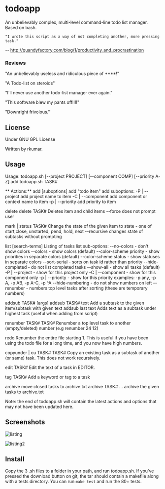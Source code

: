 # todoapp

An unbelievably complex, multi-level command-line todo list manager.  
Based on bash.

    "I wrote this script as a way of not completing another, more pressing task."
-- <http://quandyfactory.com/blog/1/productivity_and_procrastination>

### Reviews

"An unbelievably useless and ridiculous piece of ****!"

"A Todo-list on steroids"

"I'll never use another todo-list manager ever again."

"This software blew my pants off!!!!"

"Downright frivolous."


## License

Under GNU GPL License  

Written by rkumar.

## Usage

  Usage: todoapp.sh [--project PROJECT] [--component COMP] [--priority A-Z] add <text>
         todoapp.sh <action> TASK#

**  Actions:**
  add
     [suboptions] add "todo item"
     add suboptions:
     -P | --project  add project name to item
     -C | --component add component or context name to item
     -p | --priority  add priority to item

  delete
     delete TASK#
     Deletes item and child items
     --force  does not prompt user

  mark | status TASK# <state> 
     Change the state of the given item to <state>
     state - one of start,close, unstarted, pend, hold, next
     --recursive  changes state of subtasks without prompting

  list [search-terms]
     Listing of tasks
     list sub-options:
     --no-colors  - don't show colors
     --colors     - show colors  (default)
     --color-scheme priority  - show priorities in separate colors (default)
     --color-scheme status  - show statuses in separate colors
     --sort-serial  - sorts on task id rather than priority
     --hide-completed - do not list completed tasks
     --show-all - show all tasks (default)
     -P | --project <name> - show for this project only
     -C | --component <name> - show for this component only
     -p | --priority <name> - show for this priority 
        examples: -p any, -p A, -p AB, -p A-C, -p ^A
     --hide-numbering - do not show numbers on left
     --renumber - numbers top level tasks after sorting (these are temporary numbers)

  addsub TASK# [args]
     addsub TASK# text
        Add a subtask to the given item/subtask with given text
     addsub last text
        Adds text as a subtask under highest task (useful when adding from script)

  renumber TASK# TASK#
    Renumber a top level task to another (empty/deleted) number
    (e.g renumber 24 12)

  redo
    Renumber the entire file starting 1. This is useful if you have been
    using the todo file for a long time, and you now have high numbers.

  copyunder | cu TASK# TASK#
    Copy an existing task as a subtask of another (or same) task.
    This does not work recursively.

  edit TASK#
    Edit the text of a task in EDITOR.

  tag TASK# <tag>
    Add a keyword or tag to a task

  archive
    move closed tasks to archive.txt
    archive TASK# ...
       archive the given tasks to archive.txt


Note: the end of todoapp.sh will contain the latest
actions and options that may not have been updated here.

##  Screenshots

![listing](http://i47.tinypic.com/keuetg.jpg)

![listing2](http://i47.tinypic.com/1t66v5.jpg)

## Install

Copy the 3 .sh files to a folder in your path, and run todoapp.sh.
If you've pressed the download button on git, the tar should contain a makefile
along with a tests directory. You can run `make test` and run the 80+
tests.
